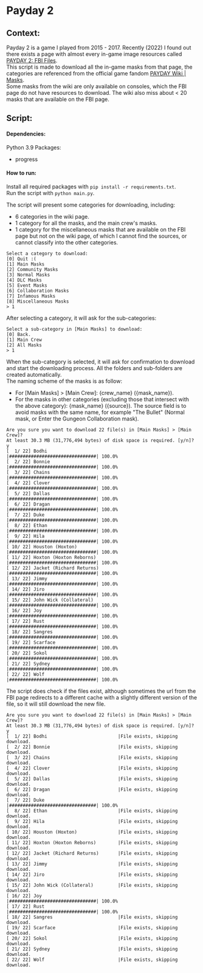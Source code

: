 # Payday 2  
## Context:  
Payday 2 is a game I played from 2015 - 2017. Recently (2022) I found out there exists a page with almost every in-game image resources called [PAYDAY 2: FBI Files](https://fbi.paydaythegame.com/).  
This script is made to download all the in-game masks from that page, the categories are referenced from the official game fandom [PAYDAY Wiki | Masks](https://payday.fandom.com/wiki/Masks_(Payday_2)#Trivia).  
Some masks from the wiki are only available on consoles, which the FBI page do not have resources to download. The wiki also miss about < 20 masks that are available on the FBI page.  
## Script:  
#### Dependencies:  
Python 3.9
Packages:  
* progress
#### How to run:  
Install all required packages with `pip install -r requirements.txt`.  
Run the script with `python main.py`.  
  
The script will present some categories for downloading, including:  
* 6 categories in the wiki page.  
* 1 category for all the masks, and the main crew's masks.  
* 1 category for the miscellaneous masks that are available on the FBI page but not on the wiki page, of which I cannot find the sources, or cannot classify into the other categories.  
```
Select a category to download:
[0] Quit :(
[1] Main Masks
[2] Community Masks
[3] Normal Masks
[4] DLC Masks
[5] Event Masks
[6] Collaboration Masks
[7] Infamous Masks
[8] Miscellaneous Masks
> 1
```
  
After selecting a category, it will ask for the sub-categories:  
```
Select a sub-category in [Main Masks] to download:
[0] Back.
[1] Main Crew
[2] All Masks
> 1
```
  
When the sub-category is selected, it will ask for confirmation to download and start the downloading process. All the folders and sub-folders are created automatically.  
The naming scheme of the masks is as follow:  
* For [Main Masks] > [Main Crew]: {crew_name} ({mask_name}).  
* For the masks in other categories (excluding those that intersect with the above category): {mask_name} ({source}). The source field is to avoid masks with the same name, for example "The Bullet" (Normal mask, or Enter the Gungeon Collaboration mask).   
```
Are you sure you want to download 22 file(s) in [Main Masks] > [Main Crew]?
At least 30.3 MB (31,776,494 bytes) of disk space is required. [y/n]? y
[  1/ 22] Bodhi                          |################################| 100.0%
[  2/ 22] Bonnie                         |################################| 100.0%
[  3/ 22] Chains                         |################################| 100.0%
[  4/ 22] Clover                         |################################| 100.0%
[  5/ 22] Dallas                         |################################| 100.0%
[  6/ 22] Dragan                         |################################| 100.0%
[  7/ 22] Duke                           |################################| 100.0%
[  8/ 22] Ethan                          |################################| 100.0%
[  9/ 22] Hila                           |################################| 100.0%
[ 10/ 22] Houston (Hoxton)               |################################| 100.0%
[ 11/ 22] Hoxton (Hoxton Reborns)        |################################| 100.0%
[ 12/ 22] Jacket (Richard Returns)       |################################| 100.0%
[ 13/ 22] Jimmy                          |################################| 100.0%
[ 14/ 22] Jiro                           |################################| 100.0%
[ 15/ 22] John Wick (Collateral)         |################################| 100.0%
[ 16/ 22] Joy                            |################################| 100.0%
[ 17/ 22] Rust                           |################################| 100.0%
[ 18/ 22] Sangres                        |################################| 100.0%
[ 19/ 22] Scarface                       |################################| 100.0%
[ 20/ 22] Sokol                          |################################| 100.0%
[ 21/ 22] Sydney                         |################################| 100.0%
[ 22/ 22] Wolf                           |################################| 100.0%
```
  
The script does check if the files exist, although sometimes the url from the FBI page redirects to a different cache with a slightly different version of the file, so it will still download the new file.  
```
Are you sure you want to download 22 file(s) in [Main Masks] > [Main Crew]?
At least 30.3 MB (31,776,494 bytes) of disk space is required. [y/n]? y
[  1/ 22] Bodhi                          |File exists, skipping download.
[  2/ 22] Bonnie                         |File exists, skipping download.
[  3/ 22] Chains                         |File exists, skipping download.
[  4/ 22] Clover                         |File exists, skipping download.
[  5/ 22] Dallas                         |File exists, skipping download.
[  6/ 22] Dragan                         |File exists, skipping download.
[  7/ 22] Duke                           |################################| 100.0%
[  8/ 22] Ethan                          |File exists, skipping download.
[  9/ 22] Hila                           |File exists, skipping download.
[ 10/ 22] Houston (Hoxton)               |File exists, skipping download.
[ 11/ 22] Hoxton (Hoxton Reborns)        |File exists, skipping download.
[ 12/ 22] Jacket (Richard Returns)       |File exists, skipping download.
[ 13/ 22] Jimmy                          |File exists, skipping download.
[ 14/ 22] Jiro                           |File exists, skipping download.
[ 15/ 22] John Wick (Collateral)         |File exists, skipping download.
[ 16/ 22] Joy                            |################################| 100.0%
[ 17/ 22] Rust                           |################################| 100.0%
[ 18/ 22] Sangres                        |File exists, skipping download.
[ 19/ 22] Scarface                       |File exists, skipping download.
[ 20/ 22] Sokol                          |File exists, skipping download.
[ 21/ 22] Sydney                         |File exists, skipping download.
[ 22/ 22] Wolf                           |File exists, skipping download.
```

